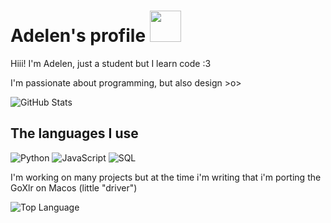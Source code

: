 # Adelen's profile  <img src="https://media.tenor.com/images/fb61457a217341894bd5ba5ad0311f70/tenor.gif" width="50">

Hiii! I'm Adelen, just a student but I learn code :3

I'm passionate about programming, but also design >o>
<br>

<img alt = "GitHub Stats" src="https://github-readme-stats.vercel.app/api?username=Adelenade&show_icons=true&hide=issues&theme=cobalt">

## The languages I use
![Python](https://img.shields.io/badge/-Python-informational?style=for-the-badge&logo=Python&logoColor=white)
![JavaScript](https://img.shields.io/badge/-JavaScript-E7BA15?style=for-the-badge&logo=JavaScript&logoColor=white)
![SQL](https://img.shields.io/badge/-SQL-lightgrey?style=for-the-badge&logo=MySQL&logoColor=white)
<br>

I'm working on many projects but at the time i'm writing that i'm porting the GoXlr on Macos (little "driver")

<img alt = "Top Language" src="https://github-readme-stats.vercel.app/api/top-langs/?username=Adelenade&theme=cobalt&layout=compact">
